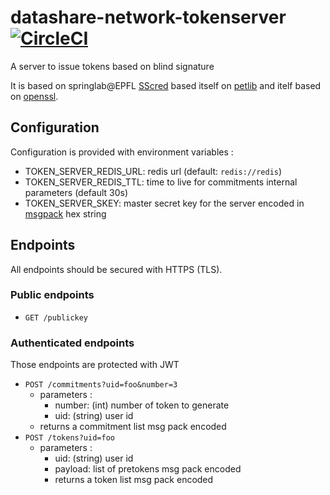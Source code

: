 # datashare-network-tokenserver [![CircleCI](https://circleci.com/gh/ICIJ/datashare-network-tokenserver/tree/main.svg?style=svg)](https://circleci.com/gh/ICIJ/datashare-network-tokenserver/tree/main)

A server to issue tokens based on blind signature

It is based on springlab@EPFL [SScred](https://github.com/spring-epfl/SSCred) based itself on [petlib](https://github.com/gdanezis/petlib) and itelf based on [openssl](https://www.openssl.org/).

## Configuration 

Configuration is provided with environment variables :

* TOKEN_SERVER_REDIS_URL: redis url (default: `redis://redis`)
* TOKEN_SERVER_REDIS_TTL: time to live for commitments internal parameters (default 30s)
* TOKEN_SERVER_SKEY: master secret key for the server encoded in [msgpack](https://msgpack.org/) hex string

## Endpoints

All endpoints should be secured with HTTPS (TLS).

### Public endpoints

* `GET /publickey`

### Authenticated endpoints

Those endpoints are protected with JWT

* `POST /commitments?uid=foo&number=3`
  * parameters : 
    * number: (int) number of token to generate
    * uid: (string) user id
  * returns a commitment list msg pack encoded
* `POST /tokens?uid=foo`
  * parameters :
    * uid: (string) user id
    * payload: list of pretokens msg pack encoded
    * returns a token list msg pack encoded